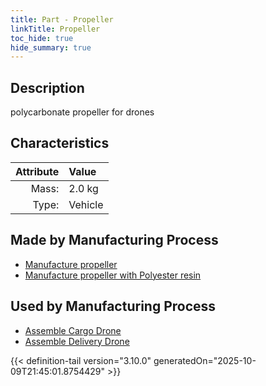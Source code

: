 ```yaml
---
title: Part - Propeller
linkTitle: Propeller
toc_hide: true
hide_summary: true
---
```

<!-- This is generated by the MarsSim HelpGenertor, do not edit. -->

## Description
polycarbonate propeller for drones

## Characteristics

| Attribute      | Value |
|--------:|:------|
|Mass:|2.0 kg|
|Type:|Vehicle|

## Made by Manufacturing Process

- [Manufacture propeller](/docs/definitions/process/manufacture-propeller)
- [Manufacture propeller with Polyester resin](/docs/definitions/process/manufacture-propeller-with-polyester-resin)

## Used by Manufacturing Process

- [Assemble Cargo Drone](/docs/definitions/process/assemble-cargo-drone)
- [Assemble Delivery Drone](/docs/definitions/process/assemble-delivery-drone)



{{< definition-tail version="3.10.0" generatedOn="2025-10-09T21:45:01.8754429" >}}



